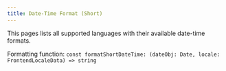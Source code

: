 ```yaml
---
title: Date-Time Format (Short)
---
```


This pages lists all supported languages with their available date-time formats.

Formatting function: `const formatShortDateTime: (dateObj: Date, locale: FrontendLocaleData) => string`